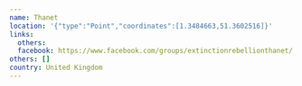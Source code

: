 ```yaml
---
name: Thanet
location: '{"type":"Point","coordinates":[1.3484663,51.3602516]}'
links:
  others: 
  facebook: https://www.facebook.com/groups/extinctionrebellionthanet/
others: []
country: United Kingdom
---
```

